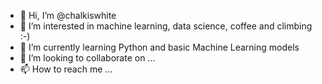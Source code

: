 - 👋 Hi, I’m @chalkiswhite
- 👀 I’m interested in machine learning, data science, coffee and climbing :-)
- 🌱 I’m currently learning Python and basic Machine Learning models
- 💞️ I’m looking to collaborate on ...
- 📫 How to reach me ...

<!---
chalkiswhite/chalkiswhite is a ✨ special ✨ repository because its `README.md` (this file) appears on your GitHub profile.
You can click the Preview link to take a look at your changes.
--->
